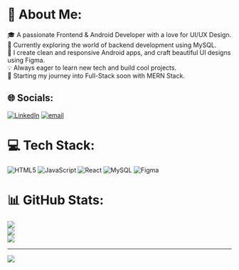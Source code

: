 # 💫 About Me:
🎓 A passionate Frontend & Android Developer with a love for UI/UX Design.<br>🔧 Currently exploring the world of backend development using MySQL.<br>📱 I create clean and responsive Android apps, and craft beautiful UI designs using Figma.<br>💡 Always eager to learn new tech and build cool projects.<br>🌱 Starting my journey into Full-Stack soon with MERN Stack.

## 🌐 Socials:
[![LinkedIn](https://img.shields.io/badge/LinkedIn-%230077B5.svg?logo=linkedin&logoColor=white)](linkedin.com/in/hari-prashath-22032005h) 
[![email](https://img.shields.io/badge/Email-D14836?logo=gmail&logoColor=white)](mailto:hariprashath220305@gmail.com) 

# 💻 Tech Stack:
![HTML5](https://img.shields.io/badge/html5-%23E34F26.svg?style=for-the-badge&logo=html5&logoColor=white) 
![JavaScript](https://img.shields.io/badge/javascript-%23323330.svg?style=for-the-badge&logo=javascript&logoColor=%23F7DF1E) 
![React](https://img.shields.io/badge/react-%2320232a.svg?style=for-the-badge&logo=react&logoColor=%2361DAFB) 
![MySQL](https://img.shields.io/badge/mysql-4479A1.svg?style=for-the-badge&logo=mysql&logoColor=white) 
![Figma](https://img.shields.io/badge/figma-%23F24E1E.svg?style=for-the-badge&logo=figma&logoColor=white)

# 📊 GitHub Stats:
![](https://github-readme-stats.vercel.app/api?username=Itshari2005&theme=dark&hide_border=true&include_all_commits=false&count_private=false)<br/>
![](https://nirzak-streak-stats.vercel.app/?user=Itshari2005&theme=dark&hide_border=true)<br/>
![](https://github-readme-stats.vercel.app/api/top-langs/?username=Itshari2005&theme=dark&hide_border=true&include_all_commits=false&count_private=false&layout=compact)

---
[![](https://visitcount.itsvg.in/api?id=Itshari2005&icon=0&color=0)](https://visitcount.itsvg.in)

<!-- Proudly created with GPRM ( https://gprm.itsvg.in ) -->
